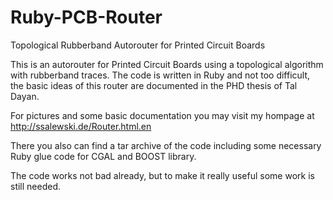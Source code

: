 # Ruby-PCB-Router
Topological Rubberband Autorouter for Printed Circuit Boards

This is an autorouter for Printed Circuit Boards using
a topological algorithm with rubberband traces. The code is
written in Ruby and not too difficult, the basic ideas of
this router are documented in the PHD thesis of Tal Dayan.

For pictures and some basic documentation you may visit my
hompage at http://ssalewski.de/Router.html.en

There you also can find a tar archive of the code including
some necessary Ruby glue code for CGAL and BOOST library.

The code works not bad already, but to make it really useful
some work is still needed.



